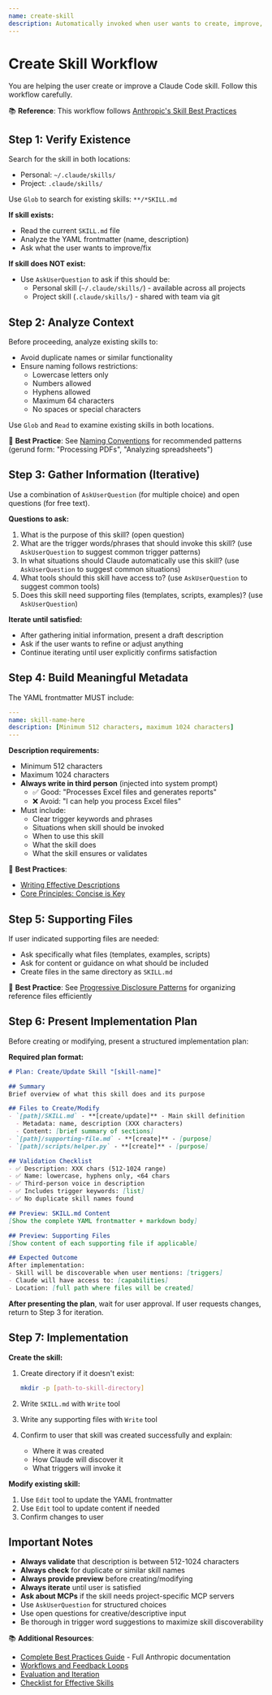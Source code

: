 ```yaml
---
name: create-skill
description: Automatically invoked when user wants to create, improve, update, or review Claude Code skills. Use when user mentions creating new skills, improving skill metadata, fixing YAML frontmatter, making skills discoverable, or before creating any new skill. Triggers include create skill, new skill, improve skill, update skill, review skill, fix skill metadata, skill not working, skill not being invoked. Ensures skills have meaningful metadata with clear trigger words, descriptive situations, minimum 512 character descriptions, proper YAML syntax validation. Analyzes existing skills to avoid duplicates, suggests improvements, validates naming restrictions (lowercase, hyphens, max 64 chars), guides through iterative questioning until user satisfied. Handles personal (~/.claude/skills/) and project (.claude/skills/) skills, asks about supporting files case-by-case, provides preview before creating or modifying.
---
```


# Create Skill Workflow

You are helping the user create or improve a Claude Code skill. Follow this workflow carefully.

📚 **Reference**: This workflow follows [Anthropic's Skill Best Practices](references/anthropic-best-practices.md)

## Step 1: Verify Existence

Search for the skill in both locations:

- Personal: `~/.claude/skills/`
- Project: `.claude/skills/`

Use `Glob` to search for existing skills: `**/*SKILL.md`

**If skill exists:**

- Read the current `SKILL.md` file
- Analyze the YAML frontmatter (name, description)
- Ask what the user wants to improve/fix

**If skill does NOT exist:**

- Use `AskUserQuestion` to ask if this should be:
  - Personal skill (`~/.claude/skills/`) - available across all projects
  - Project skill (`.claude/skills/`) - shared with team via git

## Step 2: Analyze Context

Before proceeding, analyze existing skills to:

- Avoid duplicate names or similar functionality
- Ensure naming follows restrictions:
  - Lowercase letters only
  - Numbers allowed
  - Hyphens allowed
  - Maximum 64 characters
  - No spaces or special characters

Use `Glob` and `Read` to examine existing skills in both locations.

📖 **Best Practice**: See [Naming Conventions](references/anthropic-best-practices.md#naming-conventions) for recommended patterns (gerund form: "Processing PDFs", "Analyzing spreadsheets")

## Step 3: Gather Information (Iterative)

Use a combination of `AskUserQuestion` (for multiple choice) and open questions (for free text).

**Questions to ask:**

1. What is the purpose of this skill? (open question)
2. What are the trigger words/phrases that should invoke this skill? (use `AskUserQuestion` to suggest common trigger patterns)
3. In what situations should Claude automatically use this skill? (use `AskUserQuestion` to suggest common situations)
4. What tools should this skill have access to? (use `AskUserQuestion` to suggest common tools)
5. Does this skill need supporting files (templates, scripts, examples)? (use `AskUserQuestion`)

**Iterate until satisfied:**

- After gathering initial information, present a draft description
- Ask if the user wants to refine or adjust anything
- Continue iterating until user explicitly confirms satisfaction

## Step 4: Build Meaningful Metadata

The YAML frontmatter MUST include:

```yaml
---
name: skill-name-here
description: [Minimum 512 characters, maximum 1024 characters]
---
```

**Description requirements:**

- Minimum 512 characters
- Maximum 1024 characters
- **Always write in third person** (injected into system prompt)
  - ✅ Good: "Processes Excel files and generates reports"
  - ❌ Avoid: "I can help you process Excel files"
- Must include:
  - Clear trigger keywords and phrases
  - Situations when skill should be invoked
  - When to use this skill
  - What the skill does
  - What the skill ensures or validates

📖 **Best Practices**:
- [Writing Effective Descriptions](references/anthropic-best-practices.md#writing-effective-descriptions)
- [Core Principles: Concise is Key](references/anthropic-best-practices.md#concise-is-key)

## Step 5: Supporting Files

If user indicated supporting files are needed:

- Ask specifically what files (templates, examples, scripts)
- Ask for content or guidance on what should be included
- Create files in the same directory as `SKILL.md`

📖 **Best Practice**: See [Progressive Disclosure Patterns](references/anthropic-best-practices.md#progressive-disclosure-patterns) for organizing reference files efficiently

## Step 6: Present Implementation Plan

Before creating or modifying, present a structured implementation plan:

**Required plan format:**

```markdown
# Plan: Create/Update Skill "[skill-name]"

## Summary
Brief overview of what this skill does and its purpose

## Files to Create/Modify
- `[path]/SKILL.md` - **[create/update]** - Main skill definition
  - Metadata: name, description (XXX characters)
  - Content: [brief summary of sections]
- `[path]/supporting-file.md` - **[create]** - [purpose]
- `[path]/scripts/helper.py` - **[create]** - [purpose]

## Validation Checklist
- ✅ Description: XXX chars (512-1024 range)
- ✅ Name: lowercase, hyphens only, <64 chars
- ✅ Third-person voice in description
- ✅ Includes trigger keywords: [list]
- ✅ No duplicate skill names found

## Preview: SKILL.md Content
[Show the complete YAML frontmatter + markdown body]

## Preview: Supporting Files
[Show content of each supporting file if applicable]

## Expected Outcome
After implementation:
- Skill will be discoverable when user mentions: [triggers]
- Claude will have access to: [capabilities]
- Location: [full path where files will be created]
```

**After presenting the plan**, wait for user approval. If user requests changes, return to Step 3 for iteration.

## Step 7: Implementation

**Create the skill:**

1. Create directory if it doesn't exist:

   ```bash
   mkdir -p [path-to-skill-directory]
   ```

2. Write `SKILL.md` with `Write` tool

3. Write any supporting files with `Write` tool

4. Confirm to user that skill was created successfully and explain:
   - Where it was created
   - How Claude will discover it
   - What triggers will invoke it

**Modify existing skill:**

1. Use `Edit` tool to update the YAML frontmatter
2. Use `Edit` tool to update content if needed
3. Confirm changes to user

## Important Notes

- **Always validate** that description is between 512-1024 characters
- **Always check** for duplicate or similar skill names
- **Always provide preview** before creating/modifying
- **Always iterate** until user is satisfied
- **Ask about MCPs** if the skill needs project-specific MCP servers
- Use `AskUserQuestion` for structured choices
- Use open questions for creative/descriptive input
- Be thorough in trigger word suggestions to maximize skill discoverability

📚 **Additional Resources**:
- [Complete Best Practices Guide](references/anthropic-best-practices.md) - Full Anthropic documentation
- [Workflows and Feedback Loops](references/anthropic-best-practices.md#workflows-and-feedback-loops)
- [Evaluation and Iteration](references/anthropic-best-practices.md#evaluation-and-iteration)
- [Checklist for Effective Skills](references/anthropic-best-practices.md#checklist-for-effective-skills)
